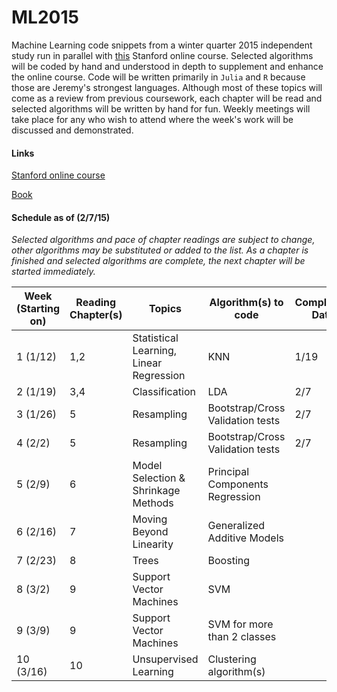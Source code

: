 ML2015
======

Machine Learning code snippets from a winter quarter 2015 independent study run in parallel with [this](https://class.stanford.edu/courses/HumanitiesandScience/StatLearning/Winter2015/about) Stanford online course. Selected algorithms will be coded by hand and understood in depth to supplement and enhance the online course. Code will be written primarily in `Julia` and `R` because those are Jeremy's strongest languages. Although most of these topics will come as a review from previous coursework, each chapter will be read and selected algorithms will be written by hand for fun. Weekly meetings will take place for any who wish to attend where the week's work will be discussed and demonstrated. 


#### Links

[Stanford online course](https://class.stanford.edu/courses/HumanitiesandScience/StatLearning/Winter2015/about)

[Book](http://www-bcf.usc.edu/~gareth/ISL/)

#### Schedule as of (2/7/15)

*Selected algorithms and pace of chapter readings are subject to change, other algorithms may be substituted or added to the list. As a chapter is finished and selected algorithms are complete, the next chapter will be started immediately.*

Week (Starting on) | Reading Chapter(s) | Topics | Algorithm(s) to code | Completion Date
---|---|---|---|---
1 (1/12) | 1,2 | Statistical Learning, Linear Regression | KNN | 1/19
2 (1/19)| 3,4 | Classification | LDA | 2/7
3 (1/26)| 5 | Resampling | Bootstrap/Cross Validation tests | 2/7
4 (2/2)| 5 | Resampling | Bootstrap/Cross Validation tests | 2/7
5 (2/9)| 6 | Model Selection & Shrinkage Methods | Principal Components Regression |
6 (2/16)| 7 | Moving Beyond Linearity | Generalized Additive Models |
7 (2/23)| 8 | Trees | Boosting |
8 (3/2)| 9 | Support Vector Machines | SVM  |
9 (3/9) | 9 | Support Vector Machines | SVM for more than 2 classes |
10 (3/16)  |  10 | Unsupervised Learning | Clustering algorithm(s) |

